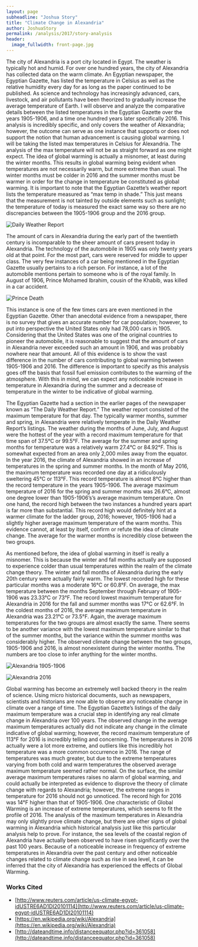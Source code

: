 ```yaml
---
layout: page
subheadline: "Joshua Story"
title: "Climate Change in Alexandria"
author: JoshuaStory
permalink: /analysis/2017/story-analysis
header:
  image_fullwidth: front-page.jpg
---
```

The city of Alexandria is a port city located in Egypt. The weather is typically hot and humid. For over one hundred years, the city of Alexandria has collected data on the warm climate. An Egyptian newspaper, the Egyptian Gazette, has listed the temperature in Celsius as well as the relative humidity every day for as long as the paper continued to be published. As science and technology has increasingly advanced, cars, livestock, and air pollutants have been theorized to gradually increase the average temperature of Earth. I will observe and analyze the comparative details between the listed temperatures in the Egyptian Gazette over the years 1905-1906, and a time one hundred years later specifically 2016. This analysis is incredibly specific, and only covers the weather of Alexandria; however, the outcome can serve as one instance that supports or does not support the notion that human advancement is causing global warming. I will be taking the listed max temperatures in Celsius for Alexandria. The analysis of the max temperature will not be as straight forward as one might expect. The idea of global warming is actually a misnomer, at least during the winter months. This results in global warming being evident when temperatures are not necessarily warm, but more extreme than usual. The winter months must be colder in 2016 and the summer months must be warmer in order for the change in temperature be constituted as global warming. It is important to note that the Egyptian Gazette’s weather report lists the temperature measured as “max temp in shade.” This just means that the measurement is not tainted by outside elements such as sunlight; the temperature of today is measured the exact same way so there are no discrepancies between the 1905-1906 group and the 2016 group.  

![Daily Weather Report](story-DWR.png)

The amount of cars in Alexandria during the early part of the twentieth century is incomparable to the sheer amount of cars present today in Alexandria. The technology of the automobile in 1905 was only twenty years old at that point. For the most part, cars were reserved for middle to upper class. The very few instances of a car being mentioned in the Egyptian Gazette usually pertains to a rich person. For instance, a lot of the automobile mentions pertain to someone who is of the royal family. In August of 1906, Prince Mohamed Ibrahim, cousin of the Khabib, was killed in a car accident.

![Prince Death](story-princedeath.png)

This instance is one of the few times cars are even mentioned in the Egyptian Gazette. Other than anecdotal evidence from a newspaper, there is no survey that gives an accurate number for car population; however, to put into perspective the United States only had 78,000 cars in 1905. Considering that the United States was one of the original countries to pioneer the automobile, it is reasonable to suggest that the amount of cars in Alexandria never exceeded such an amount in 1906, and was probably nowhere near that amount. All of this evidence is to show the vast difference in the number of cars contributing to global warming between 1905-1906 and 2016. The difference is important to specify as this analysis goes off the basis that fossil fuel emission contributes to the warming of the atmosphere. With this in mind, we can expect any noticeable increase in temperature in Alexandria during the summer and a decrease of temperature in the winter to be indicative of global warming.

The Egyptian Gazette had a section in the earlier pages of the newspaper known as “The Daily Weather Report.” The weather report consisted of the maximum temperature for that day. The typically warmer months, summer and spring, in Alexandria were relatively temperate in the Daily Weather Report’s listings. The weather during the months of June, July, and August were the hottest of the year with a record maximum temperature for that time span of 37.5°C or 99.5°F. The average for the summer and spring months for temperature was a relatively warm 27.4°C or 84.92°F. This is somewhat expected from an area only 2,000 miles away from the equator. In the year 2016, the climate of Alexandria showed in an increase of temperatures in the spring and summer months. In the month of May 2016, the maximum temperature was recorded one day at a ridiculously sweltering 45°C or 113°F. This record temperature is almost 8°C higher than the record temperature in the years 1905-1906. The average maximum temperature of 2016 for the spring and summer months was 26.6°C, almost one degree lower than 1905-1906’s’s average maximum temperature. On one hand, the record high between the two instances a hundred years apart is far more than substantial. This record high would definitely hint at a warmer climate for the ladder group, 2016; however, 1905-1906 had a slightly higher average maximum temperature of the warm months. This evidence cannot, at least by itself, confirm or refute the idea of climate change. The average for the warmer months is incredibly close between the two groups.

As mentioned before, the idea of global warming in itself is really a misnomer. This is because the winter and fall months actually are supposed to experience colder than usual temperatures within the realm of the climate change theory. The winter and fall months of Alexandria during the early 20th century were actually fairly warm. The lowest recorded high for these particular months was a moderate 16°C or 60.8°F. On average, the max temperature between the months September through February of 1905-1906 was 23.33°C or 73°F.  The record lowest maximum temperature for Alexandria in 2016 for the fall and summer months was 17°C or 62.6°F. In the coldest months of 2016, the average maximum temperature in Alexandria was 23.21°C or 73.5°F. Again, the average maximum temperatures for the two groups are almost exactly the same. There seems to be another variance with the lowest maximum temperature similar to that of the summer months, but the variance within the summer months was considerably higher. The observed climate change between the two groups, 1905-1906 and 2016, is almost nonexistent during the winter months. The numbers are too close to infer anything for the winter months.

![Alexandria 1905-1906](story-0506temp.png)

![Alexandria 2016](story-16temp.png)

Global warming has become an extremely well backed theory in the realm of science. Using micro historical documents, such as newspapers, scientists and historians are now able to observe any noticeable change in climate over a range of time. The Egyptian Gazette’s listings of the daily maximum temperature was a crucial step in identifying any real climate change in Alexandria over 100 years. The observed change in the average maximum temperatures actually did not indicate any change in the climate indicative of global warming; however, the record maximum temperature of 113°F for 2016 is incredibly telling and concerning. The temperatures in 2016 actually were a lot more extreme, and outliers like this incredibly hot temperature was a more common occurrence in 2016. The range of temperatures was much greater, but due to the extreme temperatures varying from both cold and warm temperatures the observed average maximum temperature seemed rather normal. On the surface, the similar average maximum temperatures raises no alarm of global warming, and could actually be interpreted as evidence to disprove the theory of climate change with regards to Alexandria; however, the extreme ranges in temperature for 2016 should not go unnoticed. The record high for 2016 was 14°F higher than that of 1905-1906. One characteristic of Global Warming is an increase of extreme temperatures, which seems to fit the profile of 2016. The analysis of the maximum temperatures in Alexandria may only slightly prove climate change, but there are other signs of global warming in Alexandria which historical analysis just like this particular analysis help to prove. For instance, the sea levels of the coastal region of Alexandria have actually been observed to have risen significantly over the past 100 years. Because of a noticeable increase in frequency of extreme temperatures in Alexandria over the past century and other noticeable changes related to climate change such as rise in sea level, it can be inferred that the city of Alexandria has experienced the effects of Global Warming.

### Works Cited
- [http://www.reuters.com/article/us-climate-egypt-idUSTRE6AD1DI20101114](http://www.reuters.com/article/us-climate-egypt-idUSTRE6AD1DI20101114)
- [https://en.wikipedia.org/wiki/Alexandria](https://en.wikipedia.org/wiki/Alexandria)
- [http://dateandtime.info/distanceequator.php?id=361058](http://dateandtime.info/distanceequator.php?id=361058)
